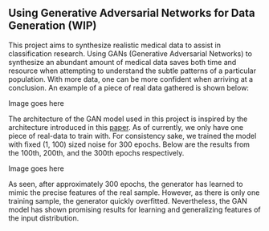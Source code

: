 ## Using Generative Adversarial Networks for Data Generation (WIP)

This project aims to synthesize realistic medical data to assist in classification research. Using GANs (Generative Adversarial Networks) to synthesize an abundant amount of medical data saves both time and resource when attempting to understand the subtle patterns of a particular population. With more data, one can be more confident when arriving at a conclusion. An example of a piece of real data gathered is shown below:

Image goes here

The architecture of the GAN model used in this project is inspired by the architecture introduced in this [paper](https://ieeexplore.ieee.org/document/9217447). As of currently, we only have one  piece of real-data to train with. For consistency sake, we trained the model with fixed (1, 100) sized noise for 300 epochs. Below are the results from the 100th, 200th, and the 300th epochs respectively.

Image goes here

As seen, after approximately 300 epochs, the generator has learned to mimic the precise features of the real sample. However, as there is only one training sample, the generator quickly overfitted. Nevertheless, the GAN model has shown promising results for learning and generalizing features of the input distribution.  






